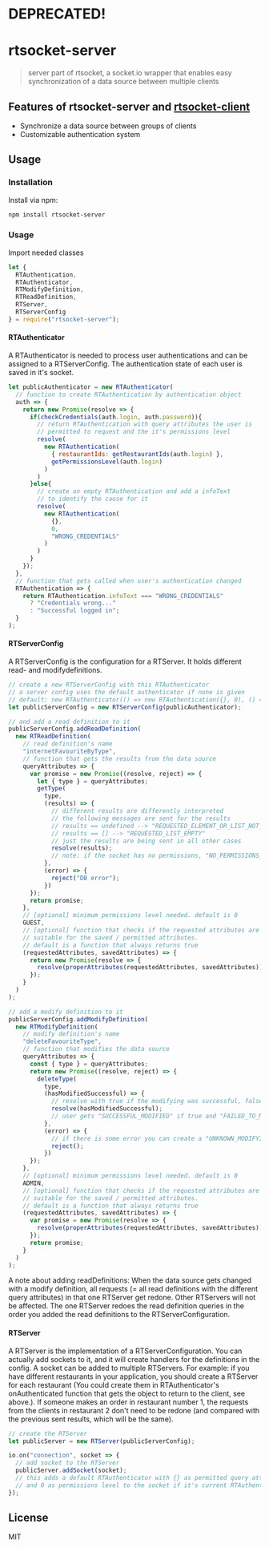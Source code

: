 # DEPRECATED!

# rtsocket-server

> server part of rtsocket, a socket.io wrapper that enables easy synchronization of a data source between multiple clients

## Features of rtsocket-server and [rtsocket-client](https://github.com/Sandro404/rtsocket-client)
* Synchronize a data source between groups of clients
* Customizable authentication system

## Usage

### Installation

Install via npm:

```sh
npm install rtsocket-server
```

### Usage

Import needed classes

```javascript
let {
  RTAuthentication, 
  RTAuthenticator,
  RTModifyDefinition,
  RTReadDefinition,
  RTServer,
  RTServerConfig
} = require("rtsocket-server");
```

#### RTAuthenticator

A RTAuthenticator is needed to process user authentications and can be assigned to a RTServerConfig. The authentication state of each user is saved in it's socket.

```javascript
let publicAuthenticator = new RTAuthenticator(
  // function to create RTAuthentication by authentication object
  auth => {
    return new Promise(resolve => {
      if(checkCredentials(auth.login, auth.password)){
        // return RTAuthentication with query attributes the user is
        // permitted to request and the it's permissions level
        resolve(
          new RTAuthentication(
            { restaurantIds: getRestaurantIds(auth.login) },
            getPermissionsLevel(auth.login)
          )
        )
      }else{
        // create an empty RTAuthentication and add a infoText
        // to identify the cause for it
        resolve(
          new RTAuthentication(
            {},
            0,
            "WRONG_CREDENTIALS"
          )
        )
      }
    });
  },
  // function that gets called when user's authentication changed
  RTAuthentication => {
    return RTAuthentication.infoText === "WRONG_CREDENTIALS"
      ? "Credentials wrong..."
      : "Successful logged in";
  }
);
```

#### RTServerConfig

A RTServerConfig is the configuration for a RTServer. It holds different read- and modifydefinitions.

```javascript
// create a new RTServerConfig with this RTAuthenticator
// a server config uses the default authenticator if none is given
// default: new RTAuthenticator(() => new RTAuthentication({}, 0), () => {});
let publicServerConfig = new RTServerConfig(publicAuthenticator);

// and add a read definition to it
publicServerConfig.addReadDefinition(
  new RTReadDefinition(
    // read definition's name
    "internetFavouriteByType",
    // function that gets the results from the data source
    queryAttributes => {
      var promise = new Promise((resolve, reject) => {
        let { type } = queryAttributes;
        getType(
          type, 
          (results) => {
            // different results are differently interpreted
            // the following messages are sent for the results
            // results == undefined --> "REQUESTED_ELEMENT_OR_LIST_NOT_FOUND" or "REQUESTED_ELEMENT_OR_LIST_DELETED" if it has sent some actual results before
            // results == [] --> "REQUESTED_LIST_EMPTY"
            // just the results are being sent in all other cases
            resolve(results);
            // note: if the socket has no permissions, "NO_PERMISSIONS_TO_READ" is being sent
          },
          (error) => {
            reject("DB error");
          })
      });
      return promise;
    },
    // [optional] minimum permissions level needed. default is 0
    GUEST,
    // [optional] function that checks if the requested attributes are
    // suitable for the saved / permitted attributes.
    // default is a function that always returns true
    (requestedAttributes, savedAttributes) => {
      return new Promise(resolve => {
        resolve(properAttributes(requestedAttributes, savedAttributes));
      });
    }
  )
);

// add a modify definition to it
publicServerConfig.addModifyDefinition(
  new RTModifyDefinition(
    // modify definition's name
    "deleteFavouriteType",
    // function that modifies the data source
    queryAttributes => {
      const { type } = queryAttributes;
      return new Promise((resolve, reject) => {
        deleteType(
          type, 
          (hasModifiedSuccessful) => {
            // resolve with true if the modifying was successful, false if not
            resolve(hasModifiedSuccessful);
            // user gets "SUCCESSFUL_MODIFIED" if true and "FAILED_TO_MODIFY" is false
          },
          (error) => {
            // if there is some error you can create a "UNKNOWN_MODIFYING_ERROR" for the user with reject
            reject();
          })
      });
    },
    // [optional] minimum permissions level needed. default is 0
    ADMIN,
    // [optional] function that checks if the requested attributes are
    // suitable for the saved / permitted attributes.
    // default is a function that always returns true
    (requestedAttributes, savedAttributes) => {
      var promise = new Promise(resolve => {
        resolve(properAttributes(requestedAttributes, savedAttributes));
      });
      return promise;
    }
  )
);
```

A note about adding readDefinitions: When the data source gets changed with a modify definition, all requests (= all read definitions with the different query attributes) in that one RTServer get redone. Other RTServers will not be affected. The one RTServer redoes the read definition queries in the order you added the read definitions to the RTServerConfiguration.

#### RTServer

A RTServer is the implementation of a RTServerConfiguration. You can actually add sockets to it, and it will create handlers for the definitions in the config. A socket can be added to multiple RTServers. For example: if you have different restaurants in your application, you should create a RTServer for each restaurant (You could create them in RTAuthenticator's onAuthenticated function that gets the object to return to the client, see above.). If someone makes an order in restaurant number 1, the requests from the clients in restaurant 2 don't need to be redone (and compared with the previous sent results, which will be the same).

```javascript
// create the RTServer
let publicServer = new RTServer(publicServerConfig);

io.on("connection", socket => {
  // add socket to the RTServer
  publicServer.addSocket(socket);
  // this adds a default RTAuthenticator with {} as permitted query attributes
  // and 0 as permissions level to the socket if it's current RTAuthentication is undefined
});
```

## License

MIT
